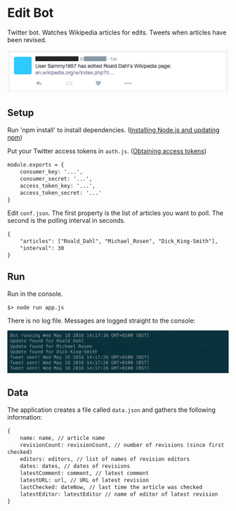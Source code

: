 # Edit Bot
Twitter bot. Watches Wikipedia articles for edits. Tweets when articles have been revised.

<img src="./assets/twitter.png" alt="screenshot of tweet">

## Setup

Run 'npm install' to install dependencies. ([Installing Node.js and updating npm](https://docs.npmjs.com/getting-started/installing-node))

Put your Twitter access tokens in `auth.js`. ([Obtaining access tokens](https://dev.twitter.com/oauth/overview))

~~~
module.exports = {
    consumer_key: '...',
    consumer_secret: '...',
    access_token_key: '...',
    access_token_secret: '...'
}
~~~

Edit `conf.json`. The first property is the list of articles you want to poll. The second is the polling interval in seconds.

~~~
{
    "articles": ["Roald_Dahl", "Michael_Rosen", "Dick_King-Smith"],
    "interval": 30
}
~~~


## Run

Run in the console.

~~~
$> node run app.js
~~~

There is no log file. Messages are logged straight to the console:

<img src="./assets/console.png" alt="screenshot of console.">

## Data
The application creates a file called `data.json` and gathers the following information:

~~~
{
    name: name, // article name
    revisionCount: revisionCount, // number of revisions (since first checked)
    editors: editors, // list of names of revision editors
    dates: dates, // dates of revisions
    latestComment: comment, // latest comment
    latestURL: url, // URL of latest revision
    lastChecked: dateNow, // last time the article was checked
    latestEditor: latestEditor // name of editor of latest revision
}
~~~